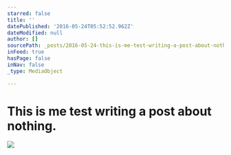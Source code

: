 ```yaml
---
starred: false
title: ''
datePublished: '2016-05-24T05:52:52.962Z'
dateModified: null
author: []
sourcePath: _posts/2016-05-24-this-is-me-test-writing-a-post-about-nothing.md
inFeed: true
hasPage: false
inNav: false
_type: MediaObject

---
```

# This is me test writing a post about nothing.
![](https://the-grid-user-content.s3-us-west-2.amazonaws.com/34fbd371-c438-4ed8-856c-09d90bef38e2.jpg)